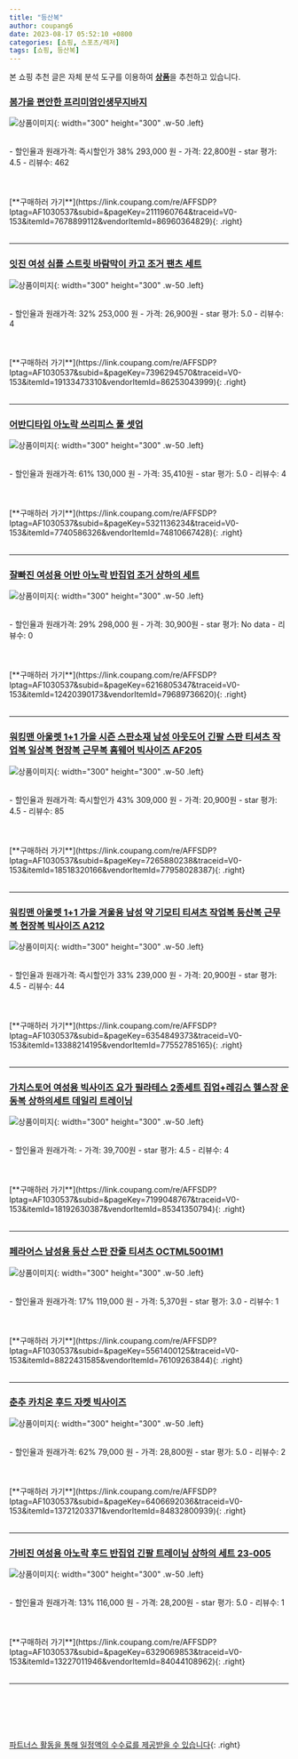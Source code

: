 ```yaml
---
title: "등산복"
author: coupang6
date: 2023-08-17 05:52:10 +0800
categories: [쇼핑, 스포츠/레저]
tags: [쇼핑, 등산복]
---
```


본 쇼핑 추천 글은 자체 분석 도구를 이용하여 [**상품**](https://link.coupang.com/a/bao1ui)을 추천하고 있습니다.

### [봄가을 편안한 프리미엄인생무지바지](https://link.coupang.com/re/AFFSDP?lptag=AF1030537&subid=&pageKey=2111960764&traceid=V0-153&itemId=7678899112&vendorItemId=86960364829)

![상품이미지](https://thumbnail6.coupangcdn.com/thumbnails/remote/230x230ex/image/vendor_inventory/d577/7a513ed179538ef6b36351a767342a56a05bd3aa1227082eb8247343168a.jpg){: width="300" height="300" .w-50 .left}


<br>
- 할인율과 원래가격: 즉시할인가 38%  293,000   원
- 가격: 22,800원
- star 평가: 4.5
- 리뷰수: 462
<br>
<br>
<br>
<br>
[**구매하러 가기**](https://link.coupang.com/re/AFFSDP?lptag=AF1030537&subid=&pageKey=2111960764&traceid=V0-153&itemId=7678899112&vendorItemId=86960364829){: .right}
<br>
<br>

---

### [잇진 여성 심플 스트릿 바람막이 카고 조거 팬츠 세트](https://link.coupang.com/re/AFFSDP?lptag=AF1030537&subid=&pageKey=7396294570&traceid=V0-153&itemId=19133473310&vendorItemId=86253043999)

![상품이미지](https://thumbnail7.coupangcdn.com/thumbnails/remote/230x230ex/image/vendor_inventory/4248/7ac8f3f927c7dc101c648263cf1e8b6d401c6d23d4854388667e44ffea1d.jpg){: width="300" height="300" .w-50 .left}


<br>
- 할인율과 원래가격: 32%  253,000   원
- 가격: 26,900원
- star 평가: 5.0
- 리뷰수: 4
<br>
<br>
<br>
<br>
[**구매하러 가기**](https://link.coupang.com/re/AFFSDP?lptag=AF1030537&subid=&pageKey=7396294570&traceid=V0-153&itemId=19133473310&vendorItemId=86253043999){: .right}
<br>
<br>

---

### [어반디타입 아노락 쓰리피스 풀 셋업](https://link.coupang.com/re/AFFSDP?lptag=AF1030537&subid=&pageKey=5321136234&traceid=V0-153&itemId=7740586326&vendorItemId=74810667428)

![상품이미지](https://thumbnail10.coupangcdn.com/thumbnails/remote/230x230ex/image/rs_quotation_api/fdnkgmom/9cdb69e020a04363b9e4c905d5d891d2.jpg){: width="300" height="300" .w-50 .left}


<br>
- 할인율과 원래가격: 61%  130,000   원
- 가격: 35,410원
- star 평가: 5.0
- 리뷰수: 4
<br>
<br>
<br>
<br>
[**구매하러 가기**](https://link.coupang.com/re/AFFSDP?lptag=AF1030537&subid=&pageKey=5321136234&traceid=V0-153&itemId=7740586326&vendorItemId=74810667428){: .right}
<br>
<br>

---

### [잘빠진 여성용 어반 아노락 반집업 조거 상하의 세트](https://link.coupang.com/re/AFFSDP?lptag=AF1030537&subid=&pageKey=6216805347&traceid=V0-153&itemId=12420390173&vendorItemId=79689736620)

![상품이미지](https://thumbnail8.coupangcdn.com/thumbnails/remote/230x230ex/image/retail/images/5729201116486792-d8486c25-a552-4004-843e-bfbc1c144828.jpg){: width="300" height="300" .w-50 .left}


<br>
- 할인율과 원래가격: 29%  298,000   원
- 가격: 30,900원
- star 평가: No data
- 리뷰수: 0
<br>
<br>
<br>
<br>
[**구매하러 가기**](https://link.coupang.com/re/AFFSDP?lptag=AF1030537&subid=&pageKey=6216805347&traceid=V0-153&itemId=12420390173&vendorItemId=79689736620){: .right}
<br>
<br>

---

### [워킹맨 아울렛 1+1 가을 시즌 스판소재 남성 아웃도어 긴팔 스판 티셔츠 작업복 일상복 현장복 근무복 홈웨어 빅사이즈 AF205](https://link.coupang.com/re/AFFSDP?lptag=AF1030537&subid=&pageKey=7265880238&traceid=V0-153&itemId=18518320166&vendorItemId=77958028387)

![상품이미지](https://thumbnail8.coupangcdn.com/thumbnails/remote/230x230ex/image/vendor_inventory/8146/2f118794a4b30b40309b173ba4713fb8c7adb0ea5eb38a03e7682e7afd47.jpg){: width="300" height="300" .w-50 .left}


<br>
- 할인율과 원래가격: 즉시할인가 43%  309,000   원
- 가격: 20,900원
- star 평가: 4.5
- 리뷰수: 85
<br>
<br>
<br>
<br>
[**구매하러 가기**](https://link.coupang.com/re/AFFSDP?lptag=AF1030537&subid=&pageKey=7265880238&traceid=V0-153&itemId=18518320166&vendorItemId=77958028387){: .right}
<br>
<br>

---

### [워킹맨 아울렛 1+1 가을 겨울용 남성 약 기모티 티셔츠 작업복 등산복 근무복 현장복 빅사이즈 A212](https://link.coupang.com/re/AFFSDP?lptag=AF1030537&subid=&pageKey=6354849373&traceid=V0-153&itemId=13388214195&vendorItemId=77552785165)

![상품이미지](https://thumbnail10.coupangcdn.com/thumbnails/remote/230x230ex/image/vendor_inventory/c30c/36790a717d3e149ec5d1cb41a32d8c18d62a414ce4867eaa89d6879a84da.jpg){: width="300" height="300" .w-50 .left}


<br>
- 할인율과 원래가격: 즉시할인가 33%  239,000   원
- 가격: 20,900원
- star 평가: 4.5
- 리뷰수: 44
<br>
<br>
<br>
<br>
[**구매하러 가기**](https://link.coupang.com/re/AFFSDP?lptag=AF1030537&subid=&pageKey=6354849373&traceid=V0-153&itemId=13388214195&vendorItemId=77552785165){: .right}
<br>
<br>

---

### [가치스토어 여성용 빅사이즈 요가 필라테스 2종세트 집업+레깅스 헬스장 운동복 상하의세트 데일리 트레이닝](https://link.coupang.com/re/AFFSDP?lptag=AF1030537&subid=&pageKey=7199048767&traceid=V0-153&itemId=18192630387&vendorItemId=85341350794)

![상품이미지](https://thumbnail9.coupangcdn.com/thumbnails/remote/230x230ex/image/vendor_inventory/f759/f5b2fd58c1578c0a277ea3e8e7ede2c474c1e73865598dd1f10380115746.jpg){: width="300" height="300" .w-50 .left}


<br>
- 할인율과 원래가격: 
- 가격: 39,700원
- star 평가: 4.5
- 리뷰수: 4
<br>
<br>
<br>
<br>
[**구매하러 가기**](https://link.coupang.com/re/AFFSDP?lptag=AF1030537&subid=&pageKey=7199048767&traceid=V0-153&itemId=18192630387&vendorItemId=85341350794){: .right}
<br>
<br>

---

### [페라어스 남성용 등산 스판 잔줄 티셔츠 OCTML5001M1](https://link.coupang.com/re/AFFSDP?lptag=AF1030537&subid=&pageKey=5561400125&traceid=V0-153&itemId=8822431585&vendorItemId=76109263844)

![상품이미지](https://thumbnail8.coupangcdn.com/thumbnails/remote/230x230ex/image/retail/images/2021/05/24/10/9/90cc8d99-9c39-4b07-ba5b-061e368fb9f0.jpg){: width="300" height="300" .w-50 .left}


<br>
- 할인율과 원래가격: 17%  119,000   원
- 가격: 5,370원
- star 평가: 3.0
- 리뷰수: 1
<br>
<br>
<br>
<br>
[**구매하러 가기**](https://link.coupang.com/re/AFFSDP?lptag=AF1030537&subid=&pageKey=5561400125&traceid=V0-153&itemId=8822431585&vendorItemId=76109263844){: .right}
<br>
<br>

---

### [춘추 카치온 후드 자켓 빅사이즈](https://link.coupang.com/re/AFFSDP?lptag=AF1030537&subid=&pageKey=6406692036&traceid=V0-153&itemId=13721203371&vendorItemId=84832800939)

![상품이미지](https://thumbnail8.coupangcdn.com/thumbnails/remote/230x230ex/image/vendor_inventory/cb0c/88dcb49db097505f28a5b3f43bdc0c034feaaee70571e509980567759a37.jpg){: width="300" height="300" .w-50 .left}


<br>
- 할인율과 원래가격: 62%  79,000   원
- 가격: 28,800원
- star 평가: 5.0
- 리뷰수: 2
<br>
<br>
<br>
<br>
[**구매하러 가기**](https://link.coupang.com/re/AFFSDP?lptag=AF1030537&subid=&pageKey=6406692036&traceid=V0-153&itemId=13721203371&vendorItemId=84832800939){: .right}
<br>
<br>

---

### [가비진 여성용 아노락 후드 반집업 긴팔 트레이닝 상하의 세트 23-005](https://link.coupang.com/re/AFFSDP?lptag=AF1030537&subid=&pageKey=6329069853&traceid=V0-153&itemId=13227011946&vendorItemId=84044108962)

![상품이미지](https://thumbnail8.coupangcdn.com/thumbnails/remote/230x230ex/image/vendor_inventory/e146/dc4d5b0bccdecc1cb8f0c6e1a2a35a72f8240020b94feb3eb9338afcbec1.jpg){: width="300" height="300" .w-50 .left}


<br>
- 할인율과 원래가격: 13%  116,000   원
- 가격: 28,200원
- star 평가: 5.0
- 리뷰수: 1
<br>
<br>
<br>
<br>
[**구매하러 가기**](https://link.coupang.com/re/AFFSDP?lptag=AF1030537&subid=&pageKey=6329069853&traceid=V0-153&itemId=13227011946&vendorItemId=84044108962){: .right}
<br>
<br>

---
<br><br><br><br><br> [파트너스 활동을 통해 일정액의 수수료를 제공받을 수 있습니다](https://link.coupang.com/a/bao1ui){: .right}